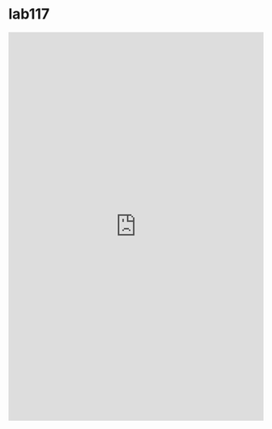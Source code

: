 # lab117

<iframe width="100%" height="768" src="https://simresults.net/remote?result=https%3A%2F%2Faccsm3.simracingalliance.com%2Fresults%2Fdownload%2F231025_225022_R.json" frameborder="0" allowfullscreen></iframe>
